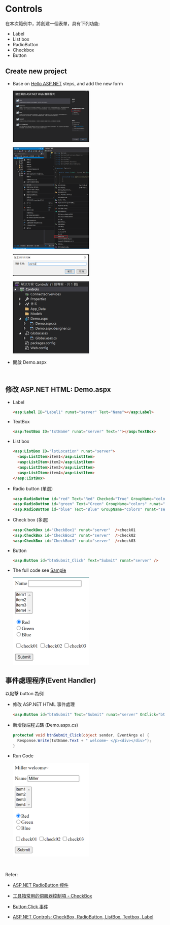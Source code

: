 # Controls

在本次範例中，將創建一個表單，具有下列功能:

- Label
- List box
- RadioButton
- Checkbox
- Button

## Create new project

- Base on [Hello ASP.NET](01.md) steps, and add the new form

  <img src='./img/12.png' width='50%'>

  <p>

  <img src='./img/13.png' width='50%'>

  <p>

  <img src='./img/14.png' width='50%'>

  <p>

  <img src='./img/15.png' width='50%'>

- 開啟 Demo.aspx

<br>

## 修改 ASP.NET HTML: Demo.aspx

- Label

  ```html
  <asp:Label ID="Label1" runat="server" Text="Name"></asp:Label>
  ```

- TextBox

  ```html
  <asp:TextBox ID="txtName" runat="server" Text=""></asp:TextBox>
  ```

- List box
  
  ```html
  <asp:ListBox ID="lstLocation" runat="server">
    <asp:ListItem>item1</asp:ListItem>
    <asp:ListItem>item2</asp:ListItem>
    <asp:ListItem>item3</asp:ListItem>
    <asp:ListItem>item4</asp:ListItem>
  </asp:ListBox>
  ```

- Radio button (單選)

  ```html
  <asp:RadioButton id="red" Text="Red" Checked="True" GroupName="colors" runat="server"/>
  <asp:RadioButton id="green" Text="Green" GroupName="colors" runat="server"/>
  <asp:RadioButton id="blue" Text="Blue" GroupName="colors" runat="server"/>
  ```

- Check box (多選)

  ```html
  <asp:CheckBox id="CheckBox1" runat="server"  />check01
  <asp:CheckBox id="CheckBox2" runat="server"  />check02
  <asp:CheckBox id="CheckBox3" runat="server"  />check03
  ```

- Button

  ```html
  <asp:Button id="btnSubmit_Click" Text="Submit" runat="server" />
  ```

- The full code see [Sample](./Controls/Controls/Controls/Demo.aspx)

  <img src='./img/16.png' width='50%'>

## 事件處理程序(Event Handler)

以點擊 button 為例

- 修改 ASP.NET HTML 事件處理

  ```html
  <asp:Button id="btnSubmit" Text="Submit" runat="server" OnClick="btnSubmit_Click" />
  ```

- 新增後端程式碼 (Demo.aspx.cs)

  ```C#
  protected void btnSubmit_Click(object sender, EventArgs e) {
    Response.Write(txtName.Text + " welcome~ </p><div></div>");
  }
  ```

- Run Code

  <img src='./img/17.png' width='50%'>


<br>

Refer:

- [ASP.NET RadioButton 控件](https://www.runoob.com/aspnet/control-radiobutton.html)

- [工具箱常用的伺服器控制項 - CheckBox](https://ithelp.ithome.com.tw/articles/10222031)

- [Button.Click 事件](https://docs.microsoft.com/zh-tw/dotnet/api/system.web.ui.webcontrols.button.click?view=netframework-4.8)

- [ASP.NET Controls: CheckBox, RadioButton, ListBox, Textbox, Label](https://www.guru99.com/asp-net-controls.html#2)